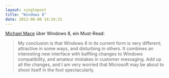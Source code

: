 ```yaml
---
layout: singlepost
title: "Windows 8"
date: 2012-06-06 14:24:21
---
```

[Michael Mace](http://mobileopportunity.blogspot.de/2012/05/fear-and-loathing-and-windows-8.html) über Windows 8, ein Must-Read:
>My conclusion is that Windows 8 in its current form is very different; attractive in some ways, and disturbing in others.  It combines an interesting new interface with baffling changes to Windows compatibility, and amateur mistakes in customer messaging.  Add up all the changes, and I am very worried that Microsoft may be about to shoot itself in the foot spectacularly.

